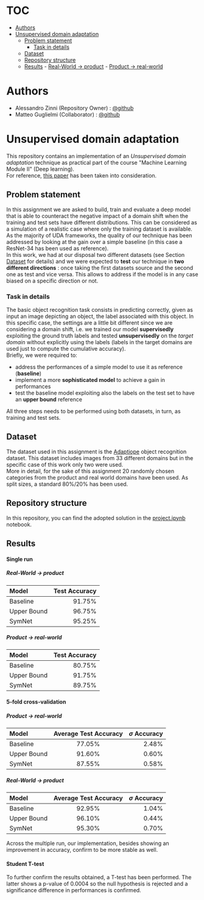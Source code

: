 # TOC

<!--toc:start-->
- [Authors](#authors)
- [Unsupervised domain adaptation](#unsupervised-domain-adaptation)
  - [Problem statement](#problem-statement)
    - [Task in details](#task-in-details)
  - [Dataset](#dataset)
  - [Repository structure](#repository-structure)
  - [Results](#results)
        - [Real-World $\to$ product](#real-world-to-product)
        - [Product $\to$ real-world](#product-to-real-world)
<!--toc:end-->

# Authors
- Alessandro Zinni (Repository Owner) : [@github](https://github.com/Zinni98)
- Matteo Guglielmi (Collaborator) : [@github](https://github.com/MatteoGuglielmi-tech)

# Unsupervised domain adaptation 
This repository contains an implementation of an *Unsupervised domain adaptation* technique as practical part of the course "Machine Learning Module II" (Deep learning).   
For reference, [this paper](https://arxiv.org/abs/1904.04663) has been taken into consideration.

## Problem statement
In this assignment we are asked to build, train and evaluate a deep model that is able to counteract the negative impact of a domain shift when the training and test sets
have different distributions. This can be considered as a simulation of a realistic case where only the training dataset is available.  
As the majority of UDA frameworks, the quality of our technique has been addressed by looking at the gain over a simple baseline (in this case a ResNet-34 has been used as reference).  
In this work, we had at our disposal two different datasets (see Section [Dataset](#Dataset) for details) and we were expected to **test** our
technique in **two different directions** : once taking the first datasets source and the second one as test and vice versa. This allows to 
address if the model is in any case biased on a specific direction or not. 

### Task in details
The basic object recognition task consists in predicting correctly, given as input an image depicting an object, the label associated 
with this object. In this specific case, the settings are a little bit different since we are considering a domain shift, i.e. we trained our
model **supervisedly** exploiting the ground truth labels and tested **unsupervisedly** on the *target domain* without explicitly using the labels
(labels in the target domains are used just to compute the cumulative accuracy).  
Briefly, we were required to:
- address the performances of a simple model to use it as reference (**baseline**)
- implement a more **sophisticated model** to achieve a gain in performances 
- test the baseline model exploiting also the labels on the test set to have an **upper bound** reference

All three steps needs to be performed using both datasets, in turn, as training and test sets.

## Dataset
The dataset used in this assignment is the [Adaptiope](https://openaccess.thecvf.com/content/WACV2021/papers/Ringwald_Adaptiope_A_Modern_Benchmark_for_Unsupervised_Domain_Adaptation_WACV_2021_paper.pdf) 
object recognition dataset. 
This dataset includes images from $33$ different domains but in the specific case of this work only two were used.  
More in detail, for the sake of this assignment $20$ randomly chosen categories from the product and real world domains have been used. 
As split sizes, a standard $80\%/20\%$ has been used.

## Repository structure
In this repository, you can find the adopted solution in the [project.ipynb](https://github.com/Zinni98/Symnet-Unsupervised-domain-adaptation/blob/main/project.ipynb)
notebook.

## Results

#### Single run

##### Real-World $\to$ product

| Model          | Test Accuracy     |
| :---           |         ---:      |
| Baseline       |   $91.75\%$       |
| Upper Bound    |   $96.75\%$       |
| SymNet         |   $95.25\%$       |

##### Product $\to$ real-world

| Model          | Test Accuracy     |
| :---           |          ---:     |
| Baseline       |    $80.75\%$      |
| Upper Bound    |    $91.75\%$      |
| SymNet         |    $89.75\%$      |

#### 5-fold cross-validation

##### Product $\to$ real-world

| Model          | Average Test Accuracy   | $\sigma$ Accuracy     |
| :---           |    :----:               |          ---:         |
| Baseline       |  $77.05\%$              |   $2.48\%$           |
| Upper Bound    |  $91.60\%$              |   $0.60\%$           |
| SymNet         |  $87.55\%$              |   $0.58\%$           |


##### Real-World $\to$ product

| Model          | Average Test Accuracy   | $\sigma$ Accuracy    |
| :---           |    :----:               |          ---:        |
| Baseline       |  $92.95\%$              |   $1.04\%$           |
| Upper Bound    |  $96.10\%$              |   $0.44\%$           |
| SymNet         |  $95.30\%$              |   $0.70\%$           |


Across the multiple run, our implementation, besides showing an improvement in accuracy, confirm to be more stable as well.

#### Student T-test
To further confirm the results obtained, a T-test has been performed. The latter shows a p-value of $0.0004$ so the null hypothesis is 
rejected and a significance difference in performances is confirmed.
